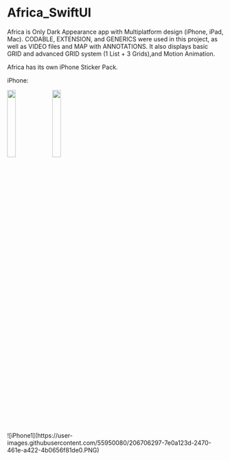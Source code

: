 # Africa_SwiftUI
Africa is Only Dark Appearance app with Multiplatform design (iPhone, iPad, Mac).
CODABLE, EXTENSION, and GENERICS were used in this project, as well as VIDEO files  and MAP with ANNOTATIONS. It also displays basic GRID and advanced GRID system (1 List + 3 Grids),and  Motion Animation. 

Africa has its own iPhone Sticker Pack. 

iPhone: 

<p>
<img src="https://user-images.githubusercontent.com/55950080/206706297-7e0a123d-2470-461e-a422-4b0656f81de0.PNG" width=20% height=20%>
<img src="https://user-images.githubusercontent.com/16319829/81180309-2b51f000-8fee-11ea-8a78-ddfe8c3412a7.png" width=20% height=20%>
</p>
![iPhone1](https://user-images.githubusercontent.com/55950080/206706297-7e0a123d-2470-461e-a422-4b0656f81de0.PNG)
